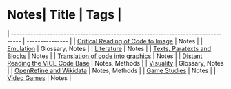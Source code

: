 # Notes| Title                                                                             | Tags            |
| --------------------------------------------------------------------------------- | --------------- |
| [Critical Reading of Code to Image](notes/Critical%20Reading%20of%20Code%20to%20Image.md) | Notes           |
| [Emulation](notes/Emulation.md)                                                 | Glossary, Notes |
| [Literature](notes/Literature.md)                                               | Notes           |
| [Texts, Paratexts and Blocks](notes/Texts,%20Paratexts%20and%20Blocks.md)             | Notes           |
| [Translation of code into graphics](notes/Translation%20of%20code%20into%20graphics.md) | Notes           |
| [Distant Reading the VICE Code Base](notes/Distant%20Reading%20the%20VICE%20Code%20Base.md)                         | Notes, Methods  |
| [Visuality](notes/Visuality.md)                                                 | Glossary, Notes |
| [OpenRefine and Wikidata](notes/OpenRefine%20and%20Wikidata.md)                     | Notes, Methods  |
| [Game Studies](notes/Game%20Studies.md)                                           | Notes           |
| [Video Games](notes/Video%20Games.md)                                             | Notes           |

